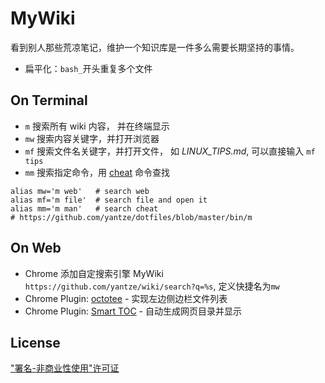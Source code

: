 # MyWiki

看到别人那些荒凉笔记，维护一个知识库是一件多么需要长期坚持的事情。

- 扁平化：`bash_`开头重复多个文件

## On Terminal
- `m`  搜索所有 wiki 内容， 并在终端显示
- `mw` 搜索内容关键字，并打开浏览器
- `mf` 搜索文件名关键字，并打开文件， 如 *LINUX_TIPS.md*, 可以直接输入 `mf tips`
- `mm` 搜索指定命令，用 [cheat](https://github.com/chrisallenlane/cheat) 命令查找

```
alias mw='m web'   # search web
alias mf='m file'  # search file and open it
alias mm='m man'   # search cheat 
# https://github.com/yantze/dotfiles/blob/master/bin/m
```

## On Web
- Chrome 添加自定搜索引擎 MyWiki `https://github.com/yantze/wiki/search?q=%s`, 定义快捷名为`mw`
- Chrome Plugin: [octotee](https://github.com/buunguyen/octotree) - 实现左边侧边栏文件列表
- Chrome Plugin: [Smart TOC](https://chrome.google.com/webstore/detail/lifgeihcfpkmmlfjbailfpfhbahhibba) - 自动生成网页目录并显示

## License
["署名-非商业性使用"许可证](https://creativecommons.org/licenses/by-nc/4.0/deed.zh)
